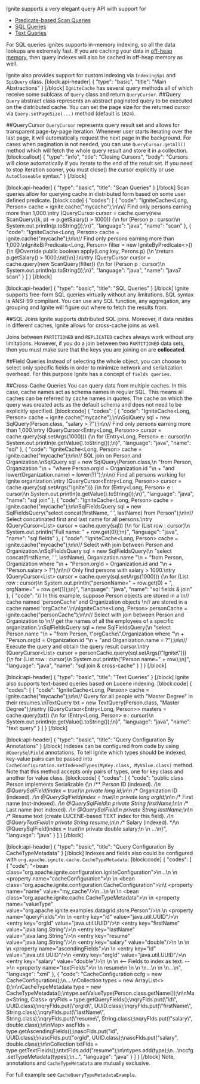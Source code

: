 Ignite supports a very elegant query API with support for

  * [Predicate-based Scan Queries](#scan-queries)
  * [SQL Queries](#sql-queries)
  * [Text Queries](#text-queries)
  
For SQL queries ignites supports in-memory indexing, so all the data lookups are extremely fast. If you are caching your data in [off-heap memory](doc:off-heap-memory), then query indexes will also be cached in off-heap memory as well.

Ignite also provides support for custom indexing via `IndexingSpi` and `SpiQuery` class.
[block:api-header]
{
  "type": "basic",
  "title": "Main Abstractions"
}
[/block]
`IgniteCache` has several query methods all of which receive some sublcass of `Query` class and return `QueryCursor`.
##Query
`Query` abstract class represents an abstract paginated query to be executed on the distributed cache. You can set the page size for the returned cursor via `Query.setPageSize(...)` method (default is `1024`).

##QueryCursor
`QueryCursor` represents query result set and allows for transparent page-by-page iteration. Whenever user starts iterating over the last page, it will automatically request the next page in the background. For cases when pagination is not needed, you can use `QueryCursor.getAll()` method which will fetch the whole query result and store it in a collection.
[block:callout]
{
  "type": "info",
  "title": "Closing Cursors",
  "body": "Cursors will close automatically if you iterate to the end of the result set. If you need to stop iteration sooner, you must close() the cursor explicitly or use `AutoCloseable` syntax."
}
[/block]

[block:api-header]
{
  "type": "basic",
  "title": "Scan Queries"
}
[/block]
Scan queries allow for querying cache in distributed form based on some user defined predicate. 
[block:code]
{
  "codes": [
    {
      "code": "IgniteCache<Long, Person> cache = ignite.cache(\"mycache\");\n\n// Find only persons earning more than 1,000.\ntry (QueryCursor cursor = cache.query(new ScanQuery((k, p) -> p.getSalary() > 1000)) {\n  for (Person p : cursor)\n    System.out.println(p.toString());\n}",
      "language": "java",
      "name": "scan"
    },
    {
      "code": "IgniteCache<Long, Person> cache = ignite.cache(\"mycache\");\n\n// Find only persons earning more than 1,000.\nIgniteBiPredicate<Long, Person> filter = new IgniteByPredicate<>() {\n  @Override public boolean apply(Long key, Perons p) {\n  \treturn p.getSalary() > 1000;\n\t}\n};\n\ntry (QueryCursor cursor = cache.query(new ScanQuery(filter)) {\n  for (Person p : cursor)\n    System.out.println(p.toString());\n}",
      "language": "java",
      "name": "java7 scan"
    }
  ]
}
[/block]

[block:api-header]
{
  "type": "basic",
  "title": "SQL Queries"
}
[/block]
Ignite supports free-form SQL queries virtually without any limitations. SQL syntax is ANSI-99 compliant. You can use any SQL function, any aggregation, any grouping and Ignite will figure out where to fetch the results from.

##SQL Joins
Ignite supports distributed SQL joins. Moreover, if data resides in different caches, Ignite allows for cross-cache joins as well. 

Joins between `PARTITIONED` and `REPLICATED` caches always work without any limitations. However, if you do a join between two `PARTITIONED` data sets, then you must make sure that the keys you are joining on are **collocated**. 

##Field Queries
Instead of selecting the whole object, you can choose to select only specific fields in order to minimize network and serialization overhead. For this purpose Ignite has a concept of `fields queries`.

##Cross-Cache Queries
You can query data from multiple caches. In this case, cache names act as schema names in regular SQL. This means all caches can be referred by cache names in quotes. The cache on which the query was created acts as the default schema and does not need to be explicitly specified.
[block:code]
{
  "codes": [
    {
      "code": "IgniteCache<Long, Person> cache = ignite.cache(\"mycache\");\n\nSqlQuery sql = new SqlQuery(Person.class, \"salary > ?\");\n\n// Find only persons earning more than 1,000.\ntry (QueryCursor<Entry<Long, Person>> cursor = cache.query(sql.setArgs(1000))) {\n  for (Entry<Long, Person> e : cursor)\n    System.out.println(e.getValue().toString());\n}",
      "language": "java",
      "name": "sql"
    },
    {
      "code": "IgniteCache<Long, Person> cache = ignite.cache(\"mycache\");\n\n// SQL join on Person and Organization.\nSqlQuery sql = new SqlQuery(Person.class,\n  \"from Person, Organization \"\n  + \"where Person.orgId = Organization.id \"\n  + \"and lower(Organization.name) = lower(?)\");\n\n// Find all persons working for Ignite organization.\ntry (QueryCursor<Entry<Long, Person>> cursor = cache.query(sql.setArgs(\"Ignite\"))) {\n  for (Entry<Long, Person> e : cursor)\n    System.out.println(e.getValue().toString());\n}",
      "language": "java",
      "name": "sql join"
    },
    {
      "code": "IgniteCache<Long, Person> cache = ignite.cache(\"mycache\");\n\nSqlFieldsQuery sql = new SqlFieldsQuery(\"select concat(firstName, ' ', lastName) from Person\");\n\n// Select concatinated first and last name for all persons.\ntry (QueryCursor<List<?>> cursor = cache.query(sql)) {\n  for (List<?> row : cursor)\n    System.out.println(\"Full name: \" + row.get(0));\n}",
      "language": "java",
      "name": "sql fields"
    },
    {
      "code": "IgniteCache<Long, Person> cache = ignite.cache(\"mycache\");\n\n// Select with join between Person and Organization.\nSqlFieldsQuery sql = new SqlFieldsQuery(\n  \"select concat(firstName, ' ', lastName), Organization.name \"\n  + \"from Person, Organization where \"\n  + \"Person.orgId = Organization.id and \"\n  + \"Person.salary > ?\");\n\n// Only find persons with salary > 1000.\ntry (QueryCursor<List<?>> cursor = cache.query(sql.setArgs(1000))) {\n  for (List<?> row : cursor)\n    System.out.println(\"personName=\" + row.get(0) + \", orgName=\" + row.get(1));\n}",
      "language": "java",
      "name": "sql fields & join"
    },
    {
      "code": "// In this example, suppose Person objects are stored in a \n// cache named 'personCache' and Organization objects \n// are stored in a cache named 'orgCache'.\n\nIgniteCache<Long, Person> personCache = ignite.cache(\"personCache\");\n\n// Select with join between Person and Organization to \n// get the names of all the employees of a specific organization.\nSqlFieldsQuery sql = new SqlFieldsQuery(\n    \"select Person.name  \"\n        + \"from Person, \\\"orgCache\\\".Organization where \"\n        + \"Person.orgId = Organization.id \"\n        + \"and Organization.name = ?\");\n\n// Execute the query and obtain the query result cursor.\ntry (QueryCursor<List<?>> cursor =  personCache.query(sql.setArgs(\"Ignite\"))) {\n    for (List<?> row : cursor)\n        System.out.println(\"Person name=\" + row);\n}",
      "language": "java",
      "name": "sql join & cross-cache"
    }
  ]
}
[/block]

[block:api-header]
{
  "type": "basic",
  "title": "Text Queries"
}
[/block]
Ignite also supports text-based queries based on Lucene indexing.
[block:code]
{
  "codes": [
    {
      "code": "IgniteCache<Long, Person> cache = ignite.cache(\"mycache\");\n\n// Query for all people with \"Master Degree\" in their resumes.\nTextQuery txt = new TextQuery(Person.class, \"Master Degree\");\n\ntry (QueryCursor<Entry<Long, Person>> masters = cache.query(txt)) {\n  for (Entry<Long, Person> e : cursor)\n    System.out.println(e.getValue().toString());\n}",
      "language": "java",
      "name": "text query"
    }
  ]
}
[/block]

[block:api-header]
{
  "type": "basic",
  "title": "Query Configuration By Annotations"
}
[/block]
Indexes can be configured from code by using `@QuerySqlField` annotations. To tell Ignite which types should be indexed, key-value pairs can be passed into `CacheConfiguration.setIndexedTypes(MyKey.class, MyValue.class)` method. Note that this method accepts only pairs of types, one for key class and another for value class.
[block:code]
{
  "codes": [
    {
      "code": "public class Person implements Serializable {\n  /** Person ID (indexed). */\n  @QuerySqlField(index = true)\n  private long id;\n\n  /** Organization ID (indexed). */\n  @QuerySqlField(index = true)\n  private long orgId;\n\n  /** First name (not-indexed). */\n  @QuerySqlField\n  private String firstName;\n\n  /** Last name (not indexed). */\n  @QuerySqlField\n  private String lastName;\n\n  /** Resume text (create LUCENE-based TEXT index for this field). */\n  @QueryTextField\n  private String resume;\n\n  /** Salary (indexed). */\n  @QuerySqlField(index = true)\n  private double salary;\n  \n  ...\n}",
      "language": "java"
    }
  ]
}
[/block]

[block:api-header]
{
  "type": "basic",
  "title": "Query Configuration By CacheTypeMetadata"
}
[/block]
Indexes and fields also could be configured with `org.apache.ignite.cache.CacheTypeMetadata`.
[block:code]
{
  "codes": [
    {
      "code": "<bean class=\"org.apache.ignite.configuration.IgniteConfiguration\">\n...\n <!-- Cache configuration. -->\n <property name=\"cacheConfiguration\">\n  <list>\n   <bean class=\"org.apache.ignite.configuration.CacheConfiguration\">\n\t  <property name=\"name\" value=\"my_cache\"/>\n...\n     <!-- Cache types metadata. -->\n     <list>\n      <bean class=\"org.apache.ignite.cache.CacheTypeMetadata\">\n        <!-- Type to query. -->\n        <property name=\"valueType\" value=\"org.apache.ignite.examples.datagrid.store.Person\"/>\n        <!-- Fields to be queried. -->\n        <property name=\"queryFields\">\n        <map>\n         <entry key=\"id\" value=\"java.util.UUID\"/>\n         <entry key=\"orgId\" value=\"java.util.UUID\"/>\n         <entry key=\"firstName\" value=\"java.lang.String\"/>\n         <entry key=\"lastName\" value=\"java.lang.String\"/>\n         <entry key=\"resume\" value=\"java.lang.String\"/>\n         <entry key=\"salary\" value=\"double\"/>\n        </map>\n       </property>\n        <!-- Fields to index in ascending order. -->\n       <property name=\"ascendingFields\">\n        <map>\n         <entry key=\"id\" value=\"java.util.UUID\"/>\n         <entry key=\"orgId\" value=\"java.util.UUID\"/>\n         <entry key=\"salary\" value=\"double\"/>\n        </map>\n       </property>\n       <-- Fields to index as text. -->\n       <property name=\"textFields\">\n        <list>\n         <value>resume</value>\n        </list>\n      </bean>\n     </list>\n...\n  </list>\n </property>\n...\n</bean>",
      "language": "xml"
    },
    {
      "code": "CacheConfiguration ccfg = new CacheConfiguration();\n....\nCollection<CacheTypeMetadata> types = new ArrayList<>();\n\nCacheTypeMetadata type = new CacheTypeMetadata();\ntype.setValueType(Person.class.getName());\n\nMap<String, Class<?>> qryFlds = type.getQueryFields();\nqryFlds.put(\"id\", UUID.class);\nqryFlds.put(\"orgId\", UUID.class);\nqryFlds.put(\"firstName\", String.class);\nqryFlds.put(\"lastName\", String.class);\nqryFlds.put(\"resume\", String.class);\nqryFlds.put(\"salary\", double.class);\n\nMap<String, Class<?>> ascFlds = type.getAscendingFields();\nascFlds.put(\"id\", UUID.class);\nascFlds.put(\"orgId\", UUID.class);\nascFlds.put(\"salary\", double.class);\n\nCollection<String> txtFlds = type.getTextFields();\ntxtFlds.add(\"resume\");\n\ntypes.add(type);\n...\nccfg.setTypeMetadata(types);\n...",
      "language": "java"
    }
  ]
}
[/block]
Note, annotations and `CacheTypeMetadata` are mutually exclusive.

For full example see `CacheQueryTypeMetadataExample`.